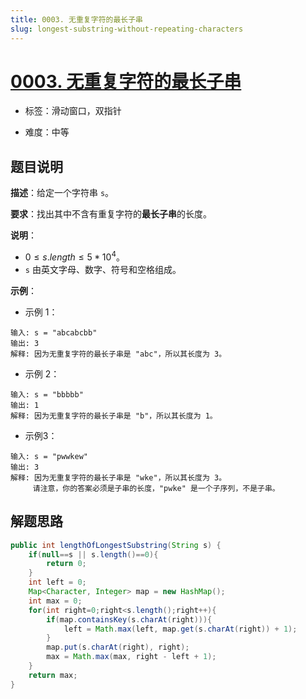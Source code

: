 ```yaml
---
title: 0003. 无重复字符的最长子串
slug: longest-substring-without-repeating-characters
---
```


# [0003. 无重复字符的最长子串](https://leetcode.cn/problems/longest-substring-without-repeating-characters/)

* 标签：滑动窗口，双指针

* 难度：中等

## 题目说明

**描述**：给定一个字符串 `s`。

**要求**：找出其中不含有重复字符的**最长子串**的长度。

**说明**：

- $0 \le s.length \le 5 * 10^4$。
- `s` 由英文字母、数字、符号和空格组成。

**示例**：

- 示例 1：

```text
输入: s = "abcabcbb"
输出: 3 
解释: 因为无重复字符的最长子串是 "abc"，所以其长度为 3。
```

- 示例 2：

```text
输入: s = "bbbbb"
输出: 1
解释: 因为无重复字符的最长子串是 "b"，所以其长度为 1。
```

* 示例3：

```text
输入: s = "pwwkew"
输出: 3
解释: 因为无重复字符的最长子串是 "wke"，所以其长度为 3。
     请注意，你的答案必须是子串的长度，"pwke" 是一个子序列，不是子串。
```

## 解题思路

```java
public int lengthOfLongestSubstring(String s) {
    if(null==s || s.length()==0){
        return 0;
    }
    int left = 0;
    Map<Character, Integer> map = new HashMap();
    int max = 0;
    for(int right=0;right<s.length();right++){
        if(map.containsKey(s.charAt(right))){
            left = Math.max(left, map.get(s.charAt(right)) + 1);
        }
        map.put(s.charAt(right), right);
        max = Math.max(max, right - left + 1);
    }
    return max;
}
```

